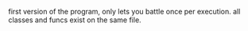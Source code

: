 first version of the program, only lets you battle once per execution.
all classes and funcs exist on the same file.
